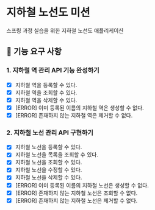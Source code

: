 # 지하철 노선도 미션
스프링 과정 실습을 위한 지하철 노선도 애플리케이션

## 🚀 기능 요구 사항

### 1. 지하철 역 관리 API 기능 완성하기
- [x] 지하철 역을 등록할 수 있다.
- [x] 지하철 역을 조회할 수 있다.
- [x] 지하철 역을 삭제할 수 있다.
- [x] [ERROR] 이미 등록된 이름의 지하철 역은 생성할 수 없다.
- [x] [ERROR] 존재하지 않는 지하철 역은 제거할 수 없다.

### 2. 지하철 노선 관리 API 구현하기
- [x] 지하철 노선을 등록할 수 있다.
- [x] 지하철 노선을 목록을 조회할 수 있다.
- [x] 지하철 노선을 조회할 수 있다.
- [x] 지하철 노선을 수정할 수 있다.
- [x] 지하철 노선을 삭제할 수 있다.
- [x] [ERROR] 이미 등록된 이름의 지하철 노선은 생성할 수 없다.
- [x] [ERROR] 존재하지 않는 지하철 노선은 조회할 수 없다.
- [x] [ERROR] 존재하지 않는 지하철 노선은 제거할 수 없다.
